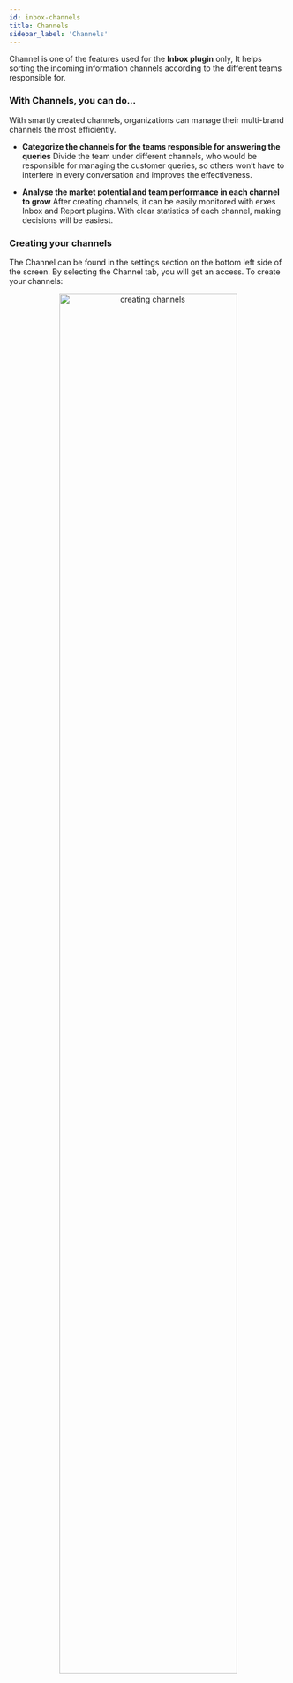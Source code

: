 ```yaml
---
id: inbox-channels
title: Channels
sidebar_label: 'Channels'
---
```


Channel is one of the features used for the **Inbox plugin** only, It helps sorting the incoming information channels according to the different teams responsible for. 

### With Channels, you can do...


With smartly created channels, organizations can manage their multi-brand channels the most efficiently. 

- **Categorize the channels for the teams responsible for answering the queries**
Divide the team under different channels, who would be responsible for managing the customer queries, so others won’t have to interfere in every conversation and improves the effectiveness.


- **Analyse the market potential and team performance in each channel to grow**
After creating channels, it can be easily monitored with erxes Inbox and Report plugins. With clear statistics of each channel, making decisions will be easiest. 


### Creating your channels


The Channel can be found in the settings section on the bottom left side of the screen. By selecting the Channel tab, you will get an access. 
To create your channels:

<div align="center">
<img src="https://erxes-docs.s3.us-west-2.amazonaws.com/channels.gif" width="80%" alt="creating channels" ></img>
</div>



